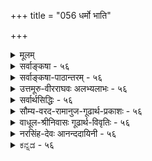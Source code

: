 +++
title = "056 धर्मो भाति"

+++
<details><summary>मूलम्</summary>

धर्मो भाति प्रभैका बहलविरलताद्यत्र दृष्टानुसारात् सा दीपांशा विशीर्णा इति यदि बहुधा कल्पनागौरवादिः ।  
रत्नादीनां स्थिराणां विशरणविहतेर्निष्प्रभत्वादि च स्यात् तेजस्तत्सप्रभाकं तिमिरहरतया साऽपि तेजोविशेषः ॥ ५६ ॥
</details>

<details><summary>सर्वाङ्कषा - ५६</summary>

। 

सामान्यरूपेण तेजस्तत्त्वस्य सुगमत्वात्, तत्र मुख्यान् विचारणीयांशान् प्रतिपिपादयिषुः, सिद्धान्तस्यात्यन्तमवश्यापेक्षितं प्रभाप्रभावद्द्रव्यं प्रथमं निरूपयति-धर्म इत्यादि । धर्मिभूतो दीपो यथा, तथा प्रभा इत्येकाऽपि, अत्रैकशब्दः अन्यपरः, **धर्मः** = धर्मरूपः **भाति** = लोके सर्वानुभवविषयो वर्तते । आत्मतत्त्वं हि स्वप्रकाशत्वात् तेजोरूपं वक्तव्यम् । एवं सति तस्य धर्मभूतं ज्ञानमपि स्वप्रकाशं संमतम् । धर्मस्यापि ज्ञानत्वम्, धर्मिणोऽपि ज्ञानत्वमिति कथम् ? इति परेषां प्रश्नः । अत एव दार्शनिकेषु आत्मानम्, तद्धर्मं ज्ञानं चाधिकृत्य महान् विवादः प्रसरति । यदि आत्मा ज्ञानस्वरूपः, तर्हि सः न ज्ञानधर्मको भवितुमर्हति । 'अहं ज्ञानवान्' इत्यादौ धर्मतया भासमानं तु ज्ञानम्, नात्मस्वरूपजातीयं मुख्यं ज्ञानम्; किन्तु गौणं बुद्धिवृत्तिरूपमिति सांख्याः, अद्वैतिनः, द्वैतिन इत्यादयः बहवः । विज्ञानवादिनस्तु आत्मा ज्ञानस्वरूपः, निर्धर्मकश्च । धर्मधर्मिभावस्तु संवृत्त्या कल्पित इत्याहुः । वैशेषिकास्तु ज्ञानं मुख्यं धर्म एव, ज्ञाधात्वर्थत्वात् । आश्रयभूतः आत्मा तु न ज्ञानस्वरूपः इत्याशेरते । सिद्धान्ते तु आत्मा ज्ञानस्वरूपः ज्ञानधर्मकश्च । एकजातीययोः कथं धर्मधर्मिभावः ? इति शङ्कां दीपदृष्टान्तेन परिहरन्ति श्रीभाष्यकाराः । आत्मनः स्वप्रकाशत्वमात्रात् ज्ञानस्वरूपत्वमुच्यते । धात्वर्थभूतं ज्ञानं तु आत्मधर्मभूतमेव । अत एव सिद्धान्तेऽस्य धर्मभूतज्ञानपदेन व्यवहारः । अधिकं जीवसरे (श्लो. 5)। यद्यप्ययं विचारः जीवसरसंबन्धी, विचार्यते च तत्र विस्तरशः । परन्तु तत्र दृष्टान्तभूतस्य दीपस्य जडत्वात्, दीपस्वरूपनिर्णयः अत्र क्रियते । 'दीपः' इति धर्मस्य धर्मिणश्च सामान्यशब्दः । 

[[105]]

रत्नादीनां स्थिराणां विशरणविहतेः निष्प्रभत्वादि च स्यात् 

तेजस्तत् सप्रभाकं तिमिरहरतया साऽपि तेजोविशेषः ॥56॥ 



‘दीपज्वाला’ ‘दीपप्रभा’ इति व्यवहारस्य सर्वसंप्रतिपन्नत्वात्, उभयत्रापि दीपपदयोगाच्च प्रभावतः दीपस्य, प्रभायाश्च धर्मधर्मिभावस्य सर्वानुभवसिद्धत्वाच्च, एकजातीययोरपि धर्मधर्मिभावः संगच्छते इत्याचार्याः । प्रभा प्रभावांश्च एक एव पदार्थः, भेदव्यवहारस्तु 'राहोः शिरः' इतिवदौपचारिक इति परे । यथादर्शनं विषयव्यवस्थायाः कर्तव्यत्वे, विना प्रमाणम् एकस्यौपचारिकत्वकल्पनं न युक्तमित्याचार्याणामाशयः ॥ 

ननु यदि प्रभा स्वतन्त्रद्रव्यम्, तर्हि दीपे शान्तेऽपि स्वतन्त्रा प्रभा तिष्ठेदेकक्षणं वा । एवं सा प्रभा दीपसमीपे अधिकनिबिडा दृश्यते। दूरदूरे तु क्रमशः विरला दृश्यते । कथमिदम् एकस्यैव वस्तुनः संगच्छत इत्यत्राह - बहलविरलतादीति । दीपसमीपे **बहलता** = निबिडता, दूरे विरलता च **अत्र** = प्रकृते दीपप्रभायाँम् **दृष्टानुसारात्** =अनुभवानुरोधात् संगच्छते । वस्तूनां स्वरूपनिर्णये अनुभव एव हि शरणम् । दीपज्वालापि हि मूलादारभ्याग्रपर्यन्तं नैकरूपा दृश्यते । तत् कुतः ? इत्यत्रानुभव एव ह्युत्तरम् ॥ 

विशीर्णा दीपावयवा एव प्रभा इति पक्षे दोषमाह - सेत्यादि । **सा** =प्रभा विशीर्णाः **दीपांशाः** = दीपावयवा एव इति यदि, बहुधा **कल्पनागौरवादिः** = अदृश्यमानं विशरणम्, दीपकलिकायाः प्रभायाश्च आरंभभागस्य च स्वरूपे अत्यन्तवैलक्षण्यम्, दाहकत्वादाहकत्वे, प्रसरणे विलक्षणो वेगः, कलिकायाः, प्रभायाश्च मिलित्वा एकद्रव्यारब्धत्वम् इत्यादिबहुविधकल्पनाप्रयुक्तं गौरवं दुष्परिहरम् । अपि च रत्नादीनां **स्थिराणां** = अक्षणिकानांम् **विशरणविहतेः** = विशरणस्य व्याहतत्वात्, प्रभायाः प्रसरणं रत्नावयवानामेव वक्तव्यम् । तदा अन्ते रत्नस्यैव नाशः स्यात्, तत्तु न दृश्यते, प्रत्युत 'तदेवेदम्' इति प्रत्यभिज्ञया विपरीतमेव दृश्यते । अन्ते **निष्प्रभत्वमेव** = प्रभाशून्यत्वमेव स्यात् । एतदप्यनुभवविरुद्धम् । अतः विशीर्णदीपावयवा एव प्रभेत्ययं पक्षः न साधीयान् ॥ 

इदं च लोकव्यवहारमाश्रित्य । वस्तुतस्तु रत्नस्य पार्थिवत्वमेव, 'हरिशिलालोकवत्' (श्लो. 60) इति आचार्यैरिवाभिधानात् । **हरिशिला** = मरकतशिला । न हि शिला तेजः पदार्थः । अतः 'हरिशिलालोकः ' 'सूर्यालोकः' इत्युभयं न समानम् । आलोकप्रतिफलनाधारत्वात् रत्नस्य, प्रतिफलितायाः प्रभायाः 'रत्नप्रभा' इति व्यवहारः । अतः प्रत्येकं दीपस्य यथा तेजस्त्वम्, तथा रत्नस्य तेजस्त्वं नाचार्यसंमतम्, शिलात्वाभिधानात् । लोकसंमतं वा । वज्रादेः पार्थिवत्वं हि विज्ञानसिद्धम् । 'मणिप्रदीपप्रभयोः' (बु.द्धि. 12) इत्यादि प्राचीनबौद्धव्यवहारदर्शनात्, अन्यैरपि स एव क्रमोऽनुसृतः । अत इदं स्थूलदृष्ट्येति मन्तव्यम् ॥ 

[[1]]

**तत्** =तस्मात् **सप्रभाकं** =प्रभाविशिष्टमेव **तेजः** = दीपरूपं द्रव्य तेजोविशेष एव । ननु प्रभायाः कथं तेजस्त्वम्? उष्णस्पर्शाभावात् इत्यत्राह - **तिमिरहरतया** = भास्वररूपवत्तयेति भावः । एतत्प्रयुक्तं किल तिमिरहरत्वम् । न तु हरणक्रिया सार्वदिकी, क्रियाया नित्याया असंभवात्; उपलक्षणं तु भवेत् सा उष्णस्पर्शवत् । ननु तिमिरहरणं किं दीपकलिकायाः क्रिया, उत दीपप्रभाया इति चेत्, दीपस्य, न तु 



57. 

[[106]]

[ प्रभास्वरूपे पक्षभेदविमर्शः ] 

भाष्ये भास्वत्प्रभादौ प्रतिहतिबहुलीभावपूर्वं यदुक्तं 

तेन स्रोतस्समाधिं परमतनयतः प्राहुरेके प्रभायाम् । 

वस्तुन्यस्ते विकल्पे स्फुटविघटनयोर्वक्तुराप्तस्य वाचो- 

स्तात्पर्यं तर्कमानानुगुणमधिगुणैश्चिन्त्यमन्तेवसद्भिः ॥57॥ 

तदेकदेशस्य । दीपशब्दः ज्वालायाः, प्रभायाश्च साधारणः । अतः कलिका, प्रभा च प्रत्येकं दीपैकदेश एव । ननु यदि प्रभा स्वतन्त्रं द्रव्यान्तरं तर्हि दीपनाशेऽपि साऽवतिष्ठेत्, यथा घटनाशेऽपि पटस्तिष्ठति । घटपटयोरुभयोरपि स्वतन्त्रद्रव्यान्तरत्वप्रयुक्तं ह्येतदिति चेत्; द्रव्यान्तरत्वेऽपि स्वातन्त्र्याभावान्न तथा । घटनाशे यथा वा तेन सह तद्रूपादेर्नाशः, तथा चिन्त्यताम् । न च रूपं ह्यद्रव्यम्, प्रभा तु द्रव्यमिति वैलक्षण्यं शङ्कनीयम्, पारतन्त्र्ये दृष्टान्तोऽयम् । न हि दृष्टान्तदाष्टन्तिकयोः सर्वांशसाम्यं कुत्रापि दृष्टम्, संमतं वा । अतः प्रभा, प्रभावान् इत्यादिप्रामाणिकप्रयोगात् प्रभायाः द्रव्यान्तरत्वेऽपि यथा वा अवयवावयविनोरुभयोरपि द्रव्यत्वेऽपि नियतं पारतन्त्र्यं परमते, तथा प्रभाप्रभावतोरपि । अतश्च दीपकलिकानाशे दीपप्रभाया अपि नाशो युज्यत इति प्रभा द्रव्यान्तरम्, तथैव प्रामाणिकव्यवहारात् ॥ ५६ ॥
</details>


<details><summary>सर्वाङ्कषा-पाठान्तरम् - ५६</summary>

सामान्यरूपेण तेजस्तत्त्वस्य सुगमत्वात्‌, तत्र मुख्यान्‌ विचारणीयांशान्‌ प्रतिपिपादयिषुः, सिद्धान्तस्यात्यन्तमवश्यापेक्षितं प्रभाप्रभावद्द्रव्यं प्रथमं निरूपयति - धर्म इत्यादि । धर्मिभूतो दीपो यथा, तथा प्रभा इत्येकाऽपि, अत्रैकशब्दः अन्यपरः, धर्मः = धर्मरूपः भाति = लोके सर्वानुभवविषयो वर्तते । आत्मतत्त्वं हि स्वप्रकाशत्वात्‌ तेजोरूपं वक्तव्यम्‌ । एवं सति तस्य धर्मभूतं ज्ञानमपि स्वप्रकाशं संमतम्‌ । धर्मस्यापि ज्ञानत्वम्‌, धर्मिणोऽपि ज्ञानत्वमिति कथम्‌? इति परेषा प्रश्नः । अत एव दार्शनिकेषु आत्मानम्‌, तद्धर्मं ज्ञानं चाधिकृत्य महान्‌ विवादः प्रसरति । यदि आत्मा ज्ञानस्वरूपः, तर्हि सः न ज्ञानधर्मको भवितुमर्हति । 'अहं ज्ञानवान्‌' इत्यादौ धर्मतया भासमानं तु ज्ञानम्‌, नात्मस्वरूपजातीयं मुख्यं ज्ञानम्‌; किन्तु गौणं बुद्धिवृत्तिरूपमिति सांख्याः, अद्वैतिनः, द्वैतिन इत्यादयः बहवः । विज्ञानवादिनस्तु आत्मा ज्ञानस्वरूपः, निर्धर्मकश्च । धर्मधर्मिभावस्तु संवृत्त्या कल्पित इत्याहुः । वैशेषिकास्तु ज्ञानं मुख्यं धर्म एव, ज्ञाधात्वर्थत्वात्‌ । आश्रयभूतः आत्मा तु न ज्ञानस्वरूपः इत्याशेरते । सिद्धान्ते तु आत्मा ज्ञानस्वरूपः ज्ञानधर्मकश्च । एकजातीययोः कथं धर्मधर्मिभावः? इति शङ्कां दीपदृष्टान्तेन परिहरन्ति श्रीभाष्यकाराः । आत्मनः स्वप्रकाशत्वमात्रात्‌ ज्ञानस्वरूपत्वमुच्यते । धात्वर्थभूतं ज्ञानं तु आत्मधर्मभूतमेव । अत एव सिद्धान्तेऽस्य धर्मभूतज्ञानपदेन व्यवहार: । अधिकं जीवसरे(श्वो.५) । यद्यप्ययं विचारः जीवसरसंबन्धी, विचार्यते च तत्र विस्तरशः । परन्तु तत्र दृष्टान्तभूतस्य दीपस्य जडत्वात्‌, दीपस्वरूपनिर्णयः अत्र क्रियते । 'दीपः' इति धर्मस्य धर्मिणश्च सामान्यशब्द: । 'दीपज्वाला' 'दीपप्रभा' इति व्यवहारस्य सर्वसंप्रतिपन्नत्वात्‌, उभयत्रापि दीपपदयोगाच्च प्रभावतः दीपस्य, प्रभायाश्च धर्मधर्मिभावस्य सर्वानुभवसिद्धत्वाच्च, एकजातीययोरपि धर्मधर्मिभावः संगच्छते इत्याचार्याः । प्रभा प्रभावांश्च एक एव पदार्थः, भेदव्यवहारस्तु 'राहोः शिरः' इतिवदौपचारिक इति परे । यथादर्शनं विषयव्यवस्थायाः कर्तव्यत्वे, विना प्रमाणम्‌ एकस्यौपचारिकत्वकल्पनं न युक्तमित्याचार्याणामाशयः ॥   
ननु यदि प्रभा स्वतन्त्रद्रव्यम्‌, तर्हि दीपे शान्तेऽपि स्वतन्त्रा प्रभा तिष्ठेदेकक्षणं वा । एवं सा प्रभा दीपसमीपे अधिकनिबिडा दृश्यते । दूरदूरे तु क्रमशः विरला दृश्यते । कथमिदम् एकस्यैव वस्तुनः संगच्छत इत्यत्राह - बहलविरलतादीति । दीपसमीपे बहलता = निबिडता, दूरे विरलता च अत्र = प्रकृते दीपप्रभायां दृष्टानुसारात्‌ = अनुभवानुरोधात्‌ संगच्छते । वस्तूनां स्वरूपनिर्णये अनुभव एव हि शरणम्‌ । दीपज्वालापि हि मूलादारभ्याग्रपर्यन्तं नैकरूपा दृश्यते । तत्‌ कुतः? इत्यत्रानुभव एव ह्युत्तरम्‌ ॥   
विशीर्णा दीपावयवा एव प्रभा इति पक्षे दोषमाह - सेत्यादि । सा = प्रभा विशीर्णाः दीपांशाः = दीपावयवा एव इति यदि, बहुधा कल्पनागौरवादिः = अदृश्यमानं विशरणम्‌, दीपकलिकायाः प्रभायाश्च आरंभभागस्य च स्वरूपे अत्यन्तवैलक्षण्यम्‌, दाहकत्वादाहकत्वे, प्रसरणे विलक्षणो वेगः, कलिकायाः, प्रभायाश्च मिलित्वा एकद्रव्यारब्धत्वम्‌ इत्यादिबहुविधकल्पनाप्रयुक्तं गौरवं दुष्परिहरम्‌ । अपि च रत्नादीनां स्थिराणाम् = अक्षणिकानां विशरणविहतेः = विशरणस्य व्याहतत्वात्‌, प्रभायाः प्रसरणं रत्नावयवानामेव वक्तव्यम्‌ । तदा अन्ते रत्नस्यैव नाशः स्यात्‌, तत्तु न दृश्यते, प्रत्युत 'तदेवेदम्‌' इति प्रत्यभिज्ञया विपरीतमेव दृश्यते । अन्ते निष्प्रभत्वमेव = प्रभाशून्यत्वमेव स्यात्‌ । एतदप्यनुभवविरुद्धम्‌ । अतः विशीर्णदीपावयवा एव प्रभेत्ययं पक्षः न साधीयान्‌ ॥   
इदं च लोकव्यवहारमश्रित्य । वस्तुतस्तु रत्नस्य पार्थिवत्वमेव, 'हरिशिलालोकवत्‌' (श्लो.६०) इति आचार्यैरेवाभिधानात्‌ । हरिशिला = मरकतशिला । न हि शिला तेजः पदार्थः । अतः 'हरिशिलालोकः' 'सूर्यालोकः' इत्युभयं न समानम्‌ । आलोकप्रतिफलनाधारत्वात्‌ रत्नस्य, प्रतिफलितायाः प्रभायाः 'रत्नप्रभा' इति व्यवहारः । अतः प्रत्येकं दीपस्य यथा तेजस्त्वम्‌, तथा रत्नस्य तेजस्त्वं नाचार्यसंमतम्‌, शिलात्वाभिधानात्‌ । लोकसंमतं वा । वज्रादेः पार्थिवत्वं हि विज्ञानसिद्धम्‌ । 'मणिप्रदीपप्रभयोः' (बु.द्धि.१२) इत्यादि प्राचीनबौद्धव्यवहारदर्शनात्‌, अन्यैरपि स एव क्रमोऽनुसृतः । अत इदं स्थूलदृष्ट्येति मन्तव्यम्‌ ॥   
तत्‌ = तस्मात्‌ सप्रभाकं = प्रभाविशिष्टमेव तेजः = दीपरूपं द्रव्यं तेजोविशेष एव । ननु प्रभायाः कथं तेजस्त्वम्‌? उष्णस्पर्शाभावात्‌ इत्यत्राह - तिमिरहरतया = भास्वररूपवत्तयेति भावः । एतत्प्रयुक्तं किल तिमिरहरत्वम्‌ । न तु हरणक्रिया सार्वदिकी, क्रियाया नित्याया असंभवात्‌; उपलक्षणं तु भवेत्‌ सा उष्णस्पर्शवत्‌ । ननु तिमिरहरणं किं दीपकलिकायाः क्रिया, उत दीपप्रभाया इति चेत्‌, दीपस्य, न तु तदेकदेशस्य । दीपशब्दः ज्वालायाः, प्रभायाश्च साधारणः । अतः कलिका, प्रभा च प्रत्येकं दीपैकदेश एव । ननु यदि प्रभा स्वतन्त्रं द्रव्यान्तरं तर्हि दीपनाशेऽपि साऽवतिष्ठेत्‌, यथा घटनाशेऽपि पटस्तिष्ठति । घटपटयोरुभयोरपि स्वतन्त्रद्रव्यान्तरत्वप्रयुक्तं ह्येतदिति चेत्‌ द्रव्यान्तरत्वेऽपि स्वातन्त्र्याभावान्न तथा । घटनाशे यथा वा तेन सह तद्रूपादेर्नाशः, तथा चिन्त्यताम्‌ । न च रूपं ह्यद्रव्यम्‌, प्रभा तु द्रव्यमिति वैलक्षण्यं शङ्कनीयम्‌, पारतन्त्र्ये दृष्टान्तोऽयम्‌ । न हि दृष्टान्तदार्ष्टान्तिकयोः सर्वांशसाम्यं कुत्रापि दृष्टम्‌, संमतं वा । अतः प्रभा, प्रभावान्‌ इत्यादिप्रामाणिकप्रयोगात्‌ प्रभायाः द्रव्यान्तरत्वेऽपि यथा वा अवयवावयविनोरुभयोरपि द्रव्यत्वेऽपि नियतं पारतन्त्र्यं परमते, तथा प्रभाप्रभावतोरपि । अतश्च दीपकलिकानाशे दीपप्रभाया अपि नाशो युज्यत इति प्रभा द्रव्यान्तरम्‌, तथैव प्रामाणिकव्यवहारात्‌ ॥ ५६ ॥
</details>


<details><summary>उत्तमूरु-वीरराघवः अलभ्यलाभः - ५६</summary>

वैश्वानराख्यविशेषं प्राणसाहित्यात् प्रथमं विचार्य प्रभारूपतेजोविशेषः विचारयति धर्म इति ।  
प्रभाया धर्मत्वमेकत्वं च प्रत्यक्षसिद्धम् । 'एकदेशस्थितस्याग्नेर्ज्योत्स्ना विस्तारिणी यथा', 'भास्करेण प्रभा यथा' इत्यादिमानसिद्धञ्च । एकत्वञ्चाऽऽमूलग्रस्थितायाः नानाविशीर्णावयवरूपत्वाभावः । अतो न सदस्रभानुत्वादिविरोधः । मूलाग्रयोर्भेदसाधकधर्मान् अन्यथयति बहलेति । एकस्मिन्नेव दीपे मूलाग्रभेदेन स्थूलत्वकृशत्वादि दृष्टम्, तद्वत् प्रभायामपि मूलाग्रभेदेन बहलत्वादिकं भवितुमर्हति । दीपास्यांशा एव विशीर्णाः क्रमेणोपरितनदेशं यान्ति, तदा मूलेऽन्ये विशीर्णांशा निष्क्रामन्तीति पक्षे, अदृष्टविशरणादिकल्पनैव दोषः । कल्पनाधिक्यात् गौरवम् । आदिना शास्त्रविरोधोक्तिः । दीपस्य विशरणेऽपि दीपान्तराणां स्नेहादिना प्रतिक्षणोत्पत्तिवत् प्रतिक्षणरत्नोत्पादकसामग्र्यभावेन तत्र विशरणं दुर्वचम् । विशीर्णांशानामेव प्रभाशब्दार्थत्वे तत्र तदभावात् रत्नागः निष्प्रभत्वापत्तिः ।  
विशीर्यमाणावयवरूपप्रभास्वीकारे च भाष्योक्तरीत्या क्रमेण रत्नादिलोपः स्यात् । मलप्रक्षालनाच्च मणौ प्रभा कथम्, किं तदेव विशरणारम्भ इत्यपि चिन्त्यम् । अयं निष्प्रभत्वादीत्यत्र आदिशब्दार्थः । अतो दीपरत्नादिरूपं तेजः स्वातिरिक्तप्रभाद्रव्यविशिष्टम् । तद्द्रव्यं कुत्र तत्त्वेऽन्तर्भवतीति चेत्, तेजस्येव । चेतनयोः शेषशेषिभावाधाराधेयभाववत् तेजसोर्गुणप्रधाभावः । तत्र मानं तु प्रभा तेजः तिमिरहरत्वात् - भास्वररूपवत्त्वात्, रसशून्यत्वे सति रूपवत्त्वादित्यादि । न च तेजस्त्वतिमिरहरत्वयोरैक्यात् कथं कथं हेतुसाध्यभाव इति शंक्यम्; रत्नं भर्जनकपालवह्न्यादावपि तेजस्त्वसत्त्वेन तिमिरहरत्वाभावेन धर्मभेदात् । तिमिरहरणप्रयोजकधर्मश्च भास्वररूपवत्त्वम् । श्लोके तेज इत्येतावति पर्याप्तेऽपि विशेषपदप्रयोगः किं नाम प्रभात्वमिति प्रश्ने संकोचविकासरूपधर्मिव्यावृत्ताकारप्रदर्शनेनैवोत्तरस्य कार्यत्वादिति श्लोकार्थः ।  
निदर्शनार्थमिति । अस्य प्रभानिरूपणमित्यत्रान्वयः । न तु प्रदर्शयतीत्यत्र । धर्मधर्मिभूतज्ञानद्वयनिदर्शनार्थतया भाष्ये स्थितं यत् प्रभानिरूपणम्, तदत्र प्रदर्श्यत इत्यर्थः । प्रभाविशिष्टमेवोत्पद्यतेति धर्मि स्वोत्पत्तिकालप्रभृति प्रभाविशिष्टमेव; तदर्थसामग्र्यन्तरापेक्षा नेति ॥ ५६ ॥
</details>


<details><summary>सर्वार्थसिद्धिः - ५६</summary>

अथात्र धर्मधर्मिणोः सजातीयत्वे निदर्शनार्थं लोकबुद्ध्यनुगुणं भाष्यस्थं प्रभानिरूपणं प्रदर्शयति - धर्भ इति ॥ प्रदीपादिधर्मभूता तद्वत्स्वयमप्येका विष्वक्प्रसृता सूक्ष्मांशुकन्यायेन सुघटितसङ्घातलक्षणा प्रभा सर्वेषां भाति । तत्र मूलाग्रयोर्बहलत्वविरलत्वोष्णत्वोनुष्णत्वाद्युपलम्भस्तत्तद्वस्त्वन्तरेष्विव नैक्यबाधक इत्यभिप्रायेणाह - बहलेति । अन्यथा स्थूलमूलत्वादिना दीपादिष्वपि नैक्यं सिध्येदिति भावः । अवयवविशरणवादमनूद्य प्रतिवक्ति - सेति । विशरणक्रिया, तत्स्वभावानां वेगवतां तेजोवयवानामनुपशान्तवेगानामेव संभूय किञ्चिदुद्गमनेन दीपाद्यवयव्यारम्भणम्, घनीभूतानामनन्तरक्षणे विशरणम्, ऊर्ध्वगमनशीलानां च तेषां तत्तदंशतश्च तिर्यगूर्ध्वमधश्च प्रसरणम्, तादृशप्रसरणहेतुवैचित्र्यं बहलविरलत्वादिसिद्ध्यै केषांचिद्वेगातिशयः इत्याद्यनुपलब्दविविधार्थकल्पनागौरवं प्रसज्यते । आदिशब्देन सर्वलोकोपलम्भशास्त्रविरोधसंग्रहः । बाधकान्तरमाह - रत्नादीनामिति । प्रत्यभिज्ञाविषयप्रधानोदाहरणतया प्रसिद्धेषु स्थिरतरेषु रत्नादिषु प्रतिक्षणविनाशोऽवयवविशरणं च न कल्पयितुं शक्यम् । अतस्तेषु त्वदुक्तप्रकारेण प्रभोत्पत्तिकल्कनायोगान्निष्प्रभत्वप्रसङ्ग इत्यर्थः । परिशेषतः स्वाभिमतमाह - तेज इति । उक्तानुपपत्त्या दीपादितेजः प्रभाविशिष्टमेवोत्पद्यते इत्यर्थः । ननु प्रभाद्रव्यं न तत्त्वपङ्क्तौ गण्यते, तद्बहिर्भावश्चापसिद्धान्तः । अन्तर्भावश्च न वायुपर्यन्तेपु, रूपवत्त्वात् । न तोयपृथिव्योः, रसगन्धादिरहितत्वत् । न तेजसि, तद्धर्मतयाऽभ्युपगमात् । अतो विशीर्णतेजोतिरिक्ता प्रभा नास्तीत्यत्राह - तिमिरहरतयेति । तिमिरहरत्वं तेजस्त्वमात्रे हेतुः । विशेषशब्दस्तु प्रतीतिसिद्धावान्तरवैषम्यव्यक्त्यर्थः । तिमिरहरत्वं चात्र भास्वर-रूपविशिष्टतया, न तेजस्त्वमात्रेण । अतो न साध्याविशेषशङ्का । एवं नीरसत्वे सति रूपवत्त्वादित्यपि हेतुः ॥ ५६ ॥ इति प्रभायाः प्रभावदवयवातिरेकतेजस्त्वे ॥
</details>


<details><summary>सौम्य-वरद-रामानुज-गूढार्थ-प्रकाशः - ५६</summary>

प्रधानोदाहरणतयेति । रत्नादिप्रत्यभिज्ञायां दीपादिप्रत्यभिज्ञावत् प्रत्यक्षसिद्धसामग्र्युत्पत्तिविनाशादिना भ्रान्तित्वानौचित्यात् प्राधान्यम् ॥ ५६ ॥
</details>


<details><summary>वाधूल-श्रीनिवासः गूढार्थ-विवृतिः - ५६</summary>

'एकदेशस्थितस्याग्नेर्ज्योत्स्ना विस्तारिणी यथा । परस्य ब्रह्मणः शक्तिः तथेदमखिलं जगत् ॥'  
इत्यादिविरोध.....शेषणत्वे दृष्टान्ततया उपादानात् । वह्निप्रभया वह्न्यपृथक्सिद्धिविशेषणत्वमेव विवक्षितमि......स्फुटोपलम्भश्च । भाष्यतो(?)गतिप्रतिहति तन्मूलबहुलीभावादिकं हि पांसूनामिव विशीर्णदीपावयवानामेव युज्यत इति भावः ॥ ५६ ॥
</details>


<details><summary>नरसिंह-देवः आनन्ददायिनी - ५६</summary>

प्रभानिरूपणस्य प्रयोजनं दर्शयन् अवसरसंगतिमाह - अथात्रेति इति केचिदाहुः । प्रसङ्गसंगतिरित्यपरे । तेनात्मनो ज्ञानात्मकस्यापि ज्ञानधर्मकत्वमुच्यमानं सुगम (सुसंगत)मिति भावः । प्रदीपादिधर्मत्वैकत्वादौ प्रमाणमाह - सर्वेषामिति । भातीति सर्वलोकप्रत्यक्षं तत्र प्रमाणमिति भावः । तत्र मूलाग्रयोरिति - अवच्छेदकभेदेन वृक्षे संयोगतदभावयोरिवाविरौधान्नैकत्वबाधकतेति भावः । यद्यवच्छेदभेदेन विरोधपरिहारो न स्यात्; तदा बाधकमाह - अन्यथेति । विशरणं - विशीर्णता । गौरवमुपपादयति - विशरणक्रियेत्यादिना । बहलविरलत्वादीति - दीपसामीप्ये बहलत्वं दूरे विरलता । तत्सिद्धिश्च सर्वावयवानां तुल्यवेगत्वे न स्यादित्यर्थः ।  
प्रभा भासयते (चार्थान्) सर्वान् यथैका दीपसंश्रिता ।  
इति शास्त्रम् । नन्विति - अतिरिक्तत्वानुपपत्तौ उ(त्वमनभ्युपेत्यो)क्तान्तर्भावस्य वक्तव्यत्वे प्रकारान्तरेणान्तर्भावस्य वक्तुमशक्यत्वा(र्भावस्यानुमतत्वा)दिति भावः । अवान्तरवैषम्यं - प्रभालम् । ननु प्रभा तेजो भवितुमर्हति तिमिरहरत्वात् दीपवदित्यत्र साध्याविशेष इत्यत्राह - तिमिरहरत्वमिति । भास्वररूपविशिष्टतयेति - प्रकृत्यादित्वात् स्वार्थे तृतीया । तथाच भास्वररूपविशिष्टत्वात्तेजस्त्वमित्यर्थः । यद्वा तिमिरहरत्वात्तैजसमित्यत्र तैजसत्वाज्ञाने तिमिरहरत्वज्ञानं न संभवति तेजस्त्वेनैव तिमिरहरत्वात् । तज्ज्ञाने च सिद्धसाधनं तदज्ञाने च साध्याविशेष इत्यत्राह - तिमिरहरत्वमिति । तैजसत्वसाधकमनुमानान्तरमप्याह - नीरसत्व इति । प्रभा तेजः नीरसत्वे सति रूपवत्त्वात् दीपवदिति प्रयोगः । रूपादौ जलादौ च व्यभिचारवारणाय विशेषणविशेष्ये ॥ ५६ ॥  
 प्रभायाः प्रभावदवयवातिरेकतेजस्त्वे ।
</details>


<details><summary>ಕನ್ನಡ - ५६</summary>

श्लोक 56]

- 56-

[दीप मत्तु दीपप्रभॆगळिगॆ भेद

तेजस्सिन विचारदल्लि विशेषांशवन्नु मात्र विमर्शिसुत्तारॆ एका प्रभा धर्मः भाति, दृष्टानुसारार् अत्र बहळविरळतादि बॆळकु ऎम्बुदु दीपादिगळ धर्मवागिये तोरुत्तदॆ. हीगॆ अनुभववन्नु अनुसरिसि ई बॆळकु दीपद हत्तिरदल्लि ऒत्तागिरुवुदु दूर सरियुत्ता विरळवागिरुवुदु मुन्ताद विशेषगळू ऒप्पतक्कवु. विशरणवागुत्तिरुव दीपद अणुगळे बॆळकु. आद्दरिन्दले मॊदलु हॆच्चा गियू होगुत्ता होगत्ता विरळवागियू काणत्तदॆ ऎम्ब वाद सरियल्ल. एतक्कॆन्दरॆ, विशीर्णाः दीपाम्पाः सा इति यदि, बहुधा कल्पनागौर वादि चदुरिद दीपद अवयवगळे आ बॆळकु ऎन्दरॆ आवाग अनेक विधवाद कल्पनॆगळन्नु माडबेकाद प्रयुक्त गौरव मुन्ताद दोष अनिवार्य. निर्दिष्टवाद रीतियल्लि दीपद कुडि सम्पिगिमॊग्गिसुत्तिद्दु तत्क्षण विशीर्णवागुत्तदॆ, इत्यादिगळन्नु कल्पिसुव बगॆ एनु? अनुभववन्नु शरणहॊक्किदरॆ 'दीपद बॆळकु' इत्यादि आपामारपण्डितर अनु भवदिन्द दीपद धर्मवे 'बॆळकु' ऎन्दु हेळुवुदे उचित.

राणां रत्नादीनां वितरणविहतेः निष्पभत्यादि च स्यात् घट्टियाद रत्नादिगळिगॆ विशरणवागुवुदु विरुद्धवाद्दरिन्द अवुगळिगॆ कान्तिये इल्लदे होगबेकागुत्तदॆ. तत् तेजः सप्रभाक आद्दरिन्द दीपादि तेजोद्रव्य 'बॆळकु' ऎम्ब धर्मदिन्द कूडिदॆ ऎम्बुदे युक्त. सापि तिमिरहरतया तेजोविशेषः आ बॆळकू सह कत्तलन्नु होगलाडिसुवुदरिन्द तेजस्सिन ऒन्दु प्रभेदवे.

दीप, दीपद प्रभॆ ऎरडू तेजोद्रव्यवाद्दरिन्द परस्पर धर्म धर्मि भाव बरुवुदिल्ल. ऎरडू सेरि ऒन्दे द्रव्यवॆम्बुदु इतरर वाद. आदरॆ 'दीपद बॆळकु' ऎम्ब व्यवहारदिन्द दीपक्कू अदर बॆळकिगू भेद तोरुवुदरिन्द ऎरडू ऒन्दे द्रव्यवल्ल. 'हॆच्चु बॆळकन्नुळ्ळद्दु दीप' इत्यादि व्यवहारविरुवुदरिन्द अवॆरडक्कू धर्म धर्मि भाववू अविना भाववू सिद्धवागुत्तदॆम्बुदु सिद्धान्त ॥ ५६ ॥
</details>
